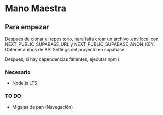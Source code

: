 
# Mano Maestra

## Para empezar
Despues de clonar el repositorio, hara falta crear un archivo .env.local con NEXT_PUBLIC_SUPABASE_URL y NEXT_PUBLIC_SUPABASE_ANON_KEY.
Obtener ambos de API Settings del proyecto en supabase.

Despues, si hay dapendencias faltantes, ejecutar npm i

### Necesario
* Node.js LTS

### TO DO
* Migajas de pan (Navegación)